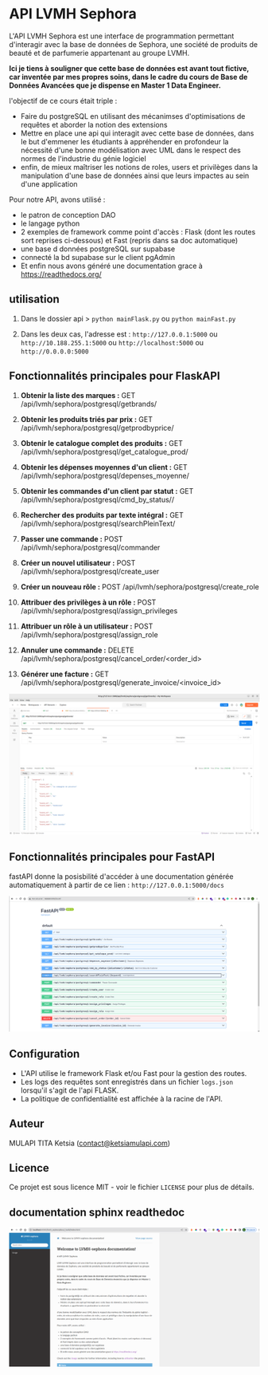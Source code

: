 # API LVMH Sephora

L'API LVMH Sephora est une interface de programmation permettant d'interagir avec la base de données de Sephora, une société de produits de beauté et de parfumerie appartenant au groupe LVMH.

**Ici je tiens à souligner que cette base de données est avant tout fictive, car inventée par mes propres soins,
dans le cadre du cours de Base de Données Avancées que je dispense en Master 1 Data Engineer.**

l'objectif de ce cours était triple : 

- Faire du postgreSQL en utilisant des mécanimses d'optimisations de requêtes et aborder la notion des extensions
- Mettre en place une api qui interagit avec cette base de données, dans le but d'emmener les étudiants à appréhender en profondeur la nécessité 
d'une bonne modélisation avec UML dans le respect des normes de l'industrie du génie logiciel
- enfin, de mieux maîtriser les notions de roles, users et privilèges dans la manipulation d'une base de données ainsi que leurs impactes au sein d'une application

Pour notre API, avons utilisé :

- le patron de conception DAO
- le langage python
- 2 exemples de framework comme point d'accès : Flask (dont les routes sort reprises ci-dessous) et Fast (repris dans sa doc automatique)
- une base d données postgreSQL sur supabase
- connecté la bd supabase sur le client pgAdmin
- Et enfin nous avons généré une documentation grace à https://readthedocs.org/

## utilisation

1. Dans le dossier api > `python mainFlask.py` ou `python mainFast.py`

2. Dans les deux cas, l'adresse est :  `http://127.0.0.1:5000` ou `http://10.188.255.1:5000` ou `http://localhost:5000` ou `http://0.0.0.0:5000`

## Fonctionnalités principales pour FlaskAPI

1. **Obtenir la liste des marques :** GET /api/lvmh/sephora/postgresql/getbrands/


2. **Obtenir les produits triés par prix :** GET /api/lvmh/sephora/postgresql/getprodbyprice/


3. **Obtenir le catalogue complet des produits :** GET /api/lvmh/sephora/postgresql/get_catalogue_prod/


4. **Obtenir les dépenses moyennes d'un client :** GET /api/lvmh/sephora/postgresql/depenses_moyenne/<idCustomer>


5. **Obtenir les commandes d'un client par statut :** GET /api/lvmh/sephora/postgresql/cmd_by_status/<idCustomer>/<status>


6. **Rechercher des produits par texte intégral :** GET /api/lvmh/sephora/postgresql/searchPleinText/<keyword>


7. **Passer une commande :** POST /api/lvmh/sephora/postgresql/commander


8. **Créer un nouvel utilisateur :** POST /api/lvmh/sephora/postgresql/create_user


9. **Créer un nouveau rôle :** POST /api/lvmh/sephora/postgresql/create_role


10. **Attribuer des privilèges à un rôle :** POST /api/lvmh/sephora/postgresql/assign_privileges


11. **Attribuer un rôle à un utilisateur :** POST /api/lvmh/sephora/postgresql/assign_role


12. **Annuler une commande :** DELETE /api/lvmh/sephora/postgresql/cancel_order/<order_id>


13. **Générer une facture :** GET /api/lvmh/sephora/postgresql/generate_invoice/<invoice_id>

![img.png](utils/imgFlask.png)

## Fonctionnalités principales pour FastAPI

fastAPI donne la posisbilité d'accéder à une documentation générée automatiquement à partir de ce lien : 
`http://127.0.0.1:5000/docs`

![img.png](utils/imgFast.png)

## Configuration

- L'API utilise le framework Flask et/ou Fast pour la gestion des routes.
- Les logs des requêtes sont enregistrés dans un fichier `logs.json` lorsqu'il s'agit de l'api FLASK.
- La politique de confidentialité est affichée à la racine de l'API.

## Auteur

MULAPI TITA Ketsia (contact@ketsiamulapi.com)

## Licence

Ce projet est sous licence MIT - voir le fichier `LICENSE` pour plus de détails.

## documentation sphinx readthedoc 


![img.png](utils/imgDoc.png) 
